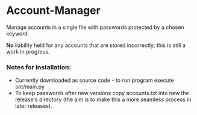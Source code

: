 # Account-Manager

Manage accounts in a single file with passwords protected by a chosen keyword.

**No** liability held for any accounts that are stored incorrectly; this is still a work in progress.

### Notes for installation: 
* Currently downloaded as source code - to run program execute src/main.py
* To keep passwords after new versions copy accounts.txt into new the release's directory 
  (the aim is to make this a more seamless process in later releases).
